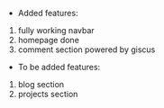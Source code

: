 * Added features:
1) fully working navbar
2) homepage done
3) comment section powered by giscus

* To be added features:
1) blog section
2) projects section
